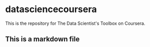 # datasciencecoursera
This is the repository for The Data Scientist's Toolbox on Coursera.
## This is a markdown file
